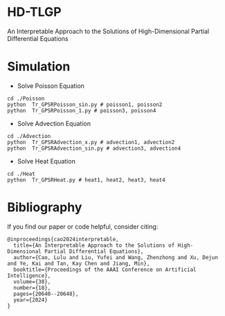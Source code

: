 # HD-TLGP
An Interpretable Approach to the Solutions of High-Dimensional Partial Differential Equations


# Simulation
* Solve Poisson Equation
```
cd ./Poisson
python  Tr_GPSRPoisson_sin.py # poisson1, poisson2
python  Tr_GPSRPoisson_1.py # poisson3, poisson4

```

* Solve Advection Equation
```
cd ./Advection
python  Tr_GPSRAdvection_x.py # advection1, advection2
python  Tr_GPSRAdvection_sin.py # advection3, advection4
```

* Solve Heat Equation
```
cd ./Heat
python  Tr_GPSRHeat.py # heat1, heat2, heat3, heat4
```







# Bibliography
If you find our paper or code helpful, consider citing:
```
@inproceedings{cao2024interpretable,
  title={An Interpretable Approach to the Solutions of High-Dimensional Partial Differential Equations},
  author={Cao, Lulu and Liu, Yufei and Wang, Zhenzhong and Xu, Dejun and Ye, Kai and Tan, Kay Chen and Jiang, Min},
  booktitle={Proceedings of the AAAI Conference on Artificial Intelligence},
  volume={38},
  number={18},
  pages={20640--20648},
  year={2024}
}
```

